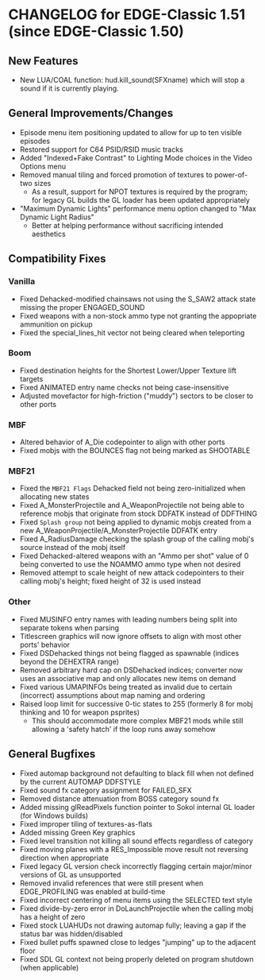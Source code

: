 # CHANGELOG for EDGE-Classic 1.51 (since EDGE-Classic 1.50)

## New Features
- New LUA/COAL function: hud.kill_sound(SFXname) which will stop a sound if it is currently playing.


## General Improvements/Changes
- Episode menu item positioning updated to allow for up to ten visible episodes
- Restored support for C64 PSID/RSID music tracks
- Added "Indexed+Fake Contrast" to Lighting Mode choices in the Video Options menu
- Removed manual tiling and forced promotion of textures to power-of-two sizes
  - As a result, support for NPOT textures is required by the program; for legacy GL builds the GL loader has been updated appropriately
- "Maximum Dynamic Lights" performance menu option changed to "Max Dynamic Light Radius"
  - Better at helping performance without sacrificing intended aesthetics

## Compatibility Fixes

### Vanilla
- Fixed Dehacked-modified chainsaws not using the S_SAW2 attack state missing the proper ENGAGED_SOUND
- Fixed weapons with a non-stock ammo type not granting the appopriate ammunition on pickup
- Fixed the special_lines_hit vector not being cleared when teleporting

### Boom
- Fixed destination heights for the Shortest Lower/Upper Texture lift targets
- Fixed ANIMATED entry name checks not being case-insensitive
- Adjusted movefactor for high-friction ("muddy") sectors to be closer to other ports

### MBF
- Altered behavior of A_Die codepointer to align with other ports
- Fixed mobjs with the BOUNCES flag not being marked as SHOOTABLE

### MBF21
- Fixed the `MBF21 Flags` Dehacked field not being zero-initialized when allocating new states
- Fixed A_MonsterProjectile and A_WeaponProjectile not being able to reference mobjs that originate from stock DDFATK instead of DDFTHING
- Fixed `Splash group` not being applied to dynamic mobjs created from a new A_WeaponProjectile/A_MonsterProjectile DDFATK entry
- Fixed A_RadiusDamage checking the splash group of the calling mobj's source instead of the mobj itself
- Fixed Dehacked-altered weapons with an "Ammo per shot" value of 0 being converted to use the NOAMMO ammo type when not desired
- Removed attempt to scale height of new attack codepointers to their calling mobj's height; fixed height of 32 is used instead

### Other
- Fixed MUSINFO entry names with leading numbers being split into separate tokens when parsing
- Titlescreen graphics will now ignore offsets to align with most other ports' behavior
- Fixed DSDehacked things not being flagged as spawnable (indices beyond the DEHEXTRA range)
- Removed arbitrary hard cap on DSDehacked indices; converter now uses an associative map and only allocates new items on demand
- Fixed various UMAPINFOs being treated as invalid due to certain (incorrect) assumptions about map naming and ordering
- Raised loop limit for successive 0-tic states to 255 (formerly 8 for mobj thinking and 10 for weapon psprites)
  - This should accommodate more complex MBF21 mods while still allowing a 'safety hatch' if the loop runs away somehow

## General Bugfixes
- Fixed automap background not defaulting to black fill when not defined by the current AUTOMAP DDFSTYLE
- Fixed sound fx category assignment for FAILED_SFX
- Removed distance attenuation from BOSS category sound fx
- Added missing glReadPixels function pointer to Sokol internal GL loader (for Windows builds)
- Fixed improper tiling of textures-as-flats
- Added missing Green Key graphics
- Fixed level transition not killing all sound effects regardless of category
- Fixed moving planes with a RES_Impossible move result not reversing direction when appropriate
- Fixed legacy GL version check incorrectly flagging certain major/minor versions of GL as unsupported
- Removed invalid references that were still present when EDGE_PROFILING was enabled at build-time
- Fixed incorrect centering of menu items using the SELECTED text style
- Fixed divide-by-zero error in DoLaunchProjectile when the calling mobj has a height of zero
- Fixed stock LUAHUDs not drawing automap fully; leaving a gap if the status bar was hidden/disabled
- Fixed bullet puffs spawned close to ledges "jumping" up to the adjacent floor
- Fixed SDL GL context not being properly deleted on program shutdown (when applicable)
